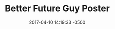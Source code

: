 ---
layout: item
category: item
my_id: "#0075"
loc: "075000"
title: "Better Future Guy Poster"
permalink: /future-guy-poster/
store: true
size: '12″ x 18″'

date: 2017-04-10 14:19:33 -0500

front-pic: future-guy-poster-front.jpg
social-pic: future-guy-poster-social.jpg

issues: Abstinence
type: Poster
target-age: Teens, Young Adults, Adults
target-audience: Church Groups, College Students, High School Students, Youth Group
language: English

comment: true
share: true
no-description: true
---